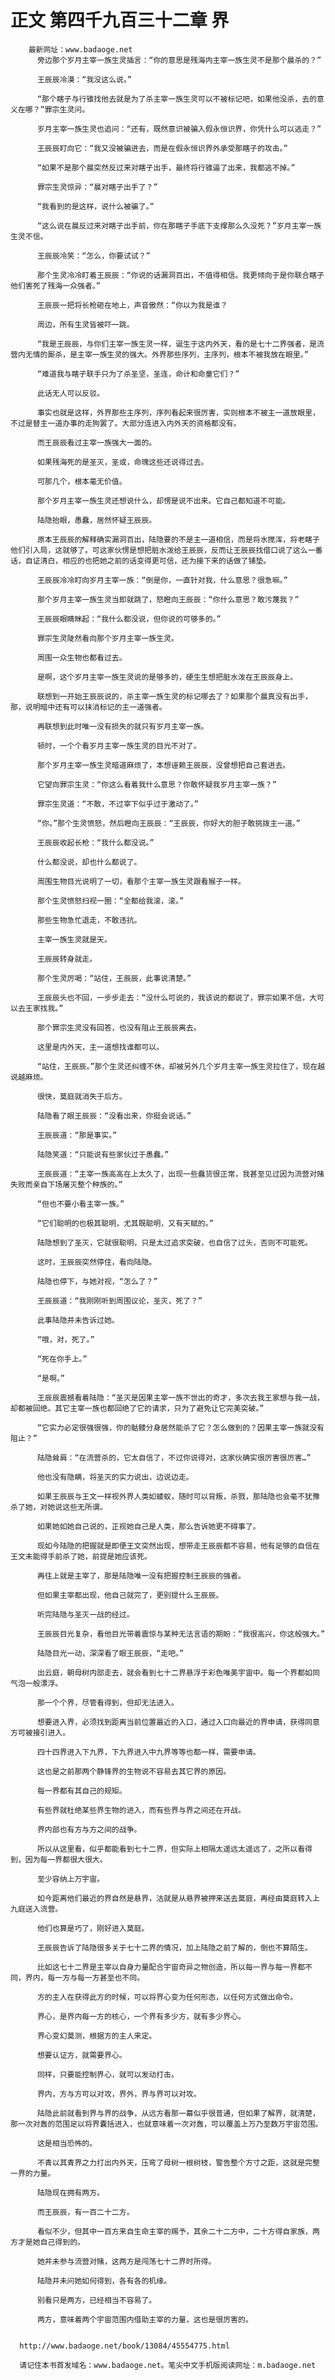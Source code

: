 # 正文 第四千九百三十二章 界
        最新网址：www.badaoge.net
          旁边那个岁月主宰一族生灵插言：“你的意思是残海内主宰一族生灵不是那个晨杀的？”
      
          王辰辰冷漠：“我没这么说。”
      
          “那个瞎子与行锥找他去就是为了杀主宰一族生灵可以不被标记吧，如果他没杀，去的意义在哪？”罪宗生灵问。
      
          岁月主宰一族生灵也追问：“还有，既然意识被骗入假永恒识界，你凭什么可以逃走？”
      
          王辰辰盯向它：“我又没被骗进去，而是在假永恒识界外承受那瞎子的攻击。”
      
          “如果不是那个晨突然反过来对瞎子出手，最终将行锥逼了出来，我都逃不掉。”
      
          罪宗生灵惊异：“晨对瞎子出手了？”
      
          “我看到的是这样，说什么被骗了。”
      
          “这么说在晨反过来对瞎子出手前，你在那瞎子手底下支撑那么久没死？”岁月主宰一族生灵不信。
      
          王辰辰冷笑：“怎么，你要试试？”
      
          那个生灵冷冷盯着王辰辰：“你说的话漏洞百出，不值得相信。我更倾向于是你联合瞎子他们害死了残海一众强者。”
      
          王辰辰一把将长枪砸在地上，声音傲然：“你以为我是谁？
      
          周边，所有生灵皆被吓一跳。
      
          “我是王辰辰，与你们主宰一族生灵一样，诞生于这内外天，看的是七十二界强者，是流营内无情的厮杀，是主宰一族生灵的强大。外界那些序列，主序列，根本不被我放在眼里。”
      
          “难道我与瞎子联手只为了杀圣坚，圣连，命计和命童它们？”
      
          此话无人可以反驳。
      
          事实也就是这样，外界那些主序列，序列看起来很厉害，实则根本不被主一道放眼里，不过是替主一道办事的走狗罢了。大部分连进入内外天的资格都没有。
      
          而王辰辰看过主宰一族强大一面的。
      
          如果残海死的是圣灭，圣或，命瑰这些还说得过去。
      
          可那几个，根本毫无价值。
      
          那个岁月主宰一族生灵还想说什么，却愣是说不出来。它自己都知道不可能。
      
          陆隐抬眼，愚蠢，居然怀疑王辰辰。
      
          原本王辰辰的解释确实漏洞百出，陆隐要的不是主一道相信，而是将水搅浑，将老瞎子他们引入局，这就够了。可这家伙愣是想把脏水泼给王辰辰，反而让王辰辰找借口说了这么一番话，自证清白，相应的也把她之前的话变得更可信，还为接下来的话做了铺垫。
      
          王辰辰冷冷盯向岁月主宰一族：“倒是你，一直针对我，什么意思？很急嘛。”
      
          那个岁月主宰一族生灵当即就跳了，怒瞪向王辰辰：“你什么意思？敢污蔑我？”
      
          王辰辰眼睛眯起：“我什么都没说，但你说的可够多的。”
      
          罪宗生灵陡然看向那个岁月主宰一族生灵。
      
          周围一众生物也都看过去。
      
          是啊，这个岁月主宰一族生灵说的是够多的，硬生生想把脏水泼在王辰辰身上。
      
          联想到一开始王辰辰说的，杀主宰一族生灵的标记哪去了？如果那个晨真没有出手，那，说明暗中还有可以抹消标记的主一道强者。
      
          再联想到此时唯一没有损失的就只有岁月主宰一族。
      
          顿时，一个个看岁月主宰一族生灵的目光不对了。
      
          那个岁月主宰一族生灵暗道麻烦了，本想诬赖王辰辰，没曾想把自己套进去。
      
          它望向罪宗生灵：“你这么看着我什么意思？你敢怀疑我岁月主宰一族？”
      
          罪宗生灵道：“不敢，不过宰下似乎过于激动了。”
      
          “你。”那个生灵愤怒，然后瞪向王辰辰：“王辰辰，你好大的胆子敢挑拨主一道。”
      
          王辰辰收起长枪：“我什么都没说。”
      
          什么都没说，却也什么都说了。
      
          周围生物目光说明了一切，看那个主宰一族生灵跟看猴子一样。
      
          那个生灵愤怒扫视一圈：“全都给我滚，滚。”
      
          那些生物急忙退走，不敢违抗。
      
          主宰一族生灵就是天。
      
          王辰辰转身就走。
      
          那个生灵厉喝：“站住，王辰辰，此事说清楚。”
      
          王辰辰头也不回，一步步走去：“没什么可说的，我该说的都说了，罪宗如果不信，大可以去王家找我。”
      
          那个罪宗生灵没有回答，也没有阻止王辰辰离去。
      
          这里是内外天，主一道想找谁都可以。
      
          “站住，王辰辰。”那个生灵还纠缠不休，却被另外几个岁月主宰一族生灵拉住了，现在越说越麻烦。
      
          很快，莫庭就消失于后方。
      
          陆隐看了眼王辰辰：“没看出来，你挺会说话。”
      
          王辰辰道：“那是事实。”
      
          陆隐笑道：“只能说有些家伙过于愚蠢。”
      
          王辰辰道：“主宰一族高高在上太久了，出现一些蠢货很正常，我甚至见过因为流营对赌失败而亲自下场屠灭整个种族的。”
      
          “但也不要小看主宰一族。”
      
          “它们聪明的也极其聪明，尤其既聪明，又有天赋的。”
      
          陆隐想到了圣灭，它就很聪明，只是太过追求突破，也自信了过头，否则不可能死。
      
          这时，王辰辰突然停住，看向陆隐。
      
          陆隐也停下，与她对视，“怎么了？”
      
          王辰辰道：“我刚刚听到周围议论，圣灭，死了？”
      
          此事陆隐并未告诉过她。
      
          “哦，对，死了。”
      
          “死在你手上。”
      
          “是啊。”
      
          王辰辰震撼看着陆隐：“圣灭是因果主宰一族不世出的奇才，多次去我王家想与我一战，却都被回绝。其它主宰一族也都回绝了它的请求，只为了避免让它完美突破。”
      
          “它实力必定很强很强，你的骷髅分身居然能杀了它？怎么做到的？因果主宰一族就没有阻止？”
      
          陆隐耸肩：“在流营杀的，它太自信了，不过你说得对，这家伙确实很厉害很厉害…”
      
          他也没有隐瞒，将圣灭的实力说出，边说边走。
      
          如果王辰辰与王文一样视外界人类如蝼蚁，随时可以背叛，杀戮，那陆隐也会毫不犹豫杀了她，对她说这些无所谓。
      
          如果她如她自己说的，正视她自己是人类，那么告诉她更不碍事了。
      
          现如今陆隐的把握就是即便王文突然出现，想带走王辰辰都不容易，他有足够的自信在王文未能得手前杀了她，前提是她应该死。
      
          再往上就是主宰了，那是陆隐唯一没有把握控制王辰辰的强者。
      
          但如果主宰都出现，他自己就完了，更别提什么王辰辰。
      
          听完陆隐与圣灭一战的经过。
      
          王辰辰目光复杂，看他目光带着震惊与某种无法言语的期盼：“我很高兴，你这般强大。”
      
          陆隐目光一动，深深看了眼王辰辰，“走吧。”
      
          出云庭，朝母树内部走去，就会看到七十二界悬浮于彩色唯美宇宙中。每一个界都如同气泡一般漂浮。
      
          那一个个界，尽管看得到，但却无法进入。
      
          想要进入界，必须找到距离当前位置最近的入口，通过入口向最近的界申请，获得同意方可被接引进入。
      
          四十四界进入下九界，下九界进入中九界等等也都一样，需要申请。
      
          这也是之前那两个静锋界的生物说不容易去其它界的原因。
      
          每一界都有其自己的规矩。
      
          有些界就杜绝某些界生物的进入，而有些界与界之间还在开战。
      
          界内部也有方与方之间的战争。
      
          所以从这里看，似乎都能看到七十二界，但实际上相隔太遥远太遥远了，之所以看得到，因为每一界都很大很大。
      
          至少容纳上万宇宙。
      
          如今距离他们最近的界自然是悬界，沽就是从悬界被押来送去莫庭，再经由莫庭转入上九庭送入流营。
      
          他们也算是巧了，刚好进入莫庭。
      
          王辰辰告诉了陆隐很多关于七十二界的情况，加上陆隐之前了解的，倒也不算陌生。
      
          比如这七十二界是主宰以自身力量配合宇宙奇异之物创造，所以每一界与每一界都不同，界内，每一方与每一方甚至也不同。
      
          方的主人在获得此方的时候，可以将界心变为任何形态，以任何方式做出命令。
      
          界心，是界内每一方的核心，一个界有多少方，就有多少界心。
      
          界心变幻莫测，根据方的主人来定。
      
          想要认证方，就需要界心。
      
          同样，只要能控制界心，就可以发动打击。
      
          界内，方与方可以对攻，界外，界与界可以对攻。
      
          陆隐此前就看到界与界的战争，从远方看那一幕似乎很普通，但如果了解界，就清楚，那一次对轰的范围足以将界囊括进入，也就意味着一次对轰，可以覆盖上万乃至数万宇宙范围。
      
          这是相当恐怖的。
      
          不青以其青界之力打出内外天，压弯了母树一根树枝，警告整个方寸之距，这就是完整一界的力量。
      
          陆隐现在拥有两方。
      
          而王辰辰，有一百二十二方。
      
          看似不少，但其中一百方来自生命主宰的赐予，其余二十二方中，二十方得自家族，两方才是她自己得到的。
      
          她并未参与流营对赌，这两方是闯荡七十二界时所得。
      
          陆隐并未问她如何得到，各有各的机缘。
      
          别看只是两方，已经相当不容易了。
      
          两方，意味着两个宇宙范围内借助主宰的力量，这也是很厉害的。
      
      
      http://www.badaoge.net/book/13084/45554775.html
      
      请记住本书首发域名：www.badaoge.net。笔尖中文手机版阅读网址：m.badaoge.net